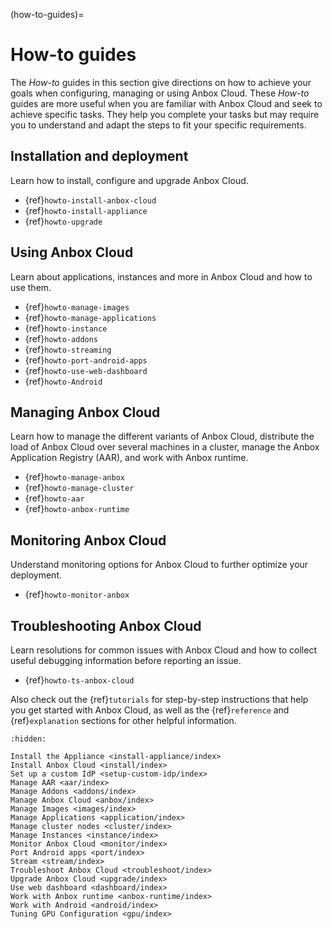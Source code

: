 (how-to-guides)=
# How-to guides

The *How-to* guides in this section give directions on how to achieve your goals when configuring, managing or using Anbox Cloud. These *How-to*  guides are more useful when you are familiar with Anbox Cloud and seek to achieve specific tasks. They help you complete your tasks but may require you to understand and adapt the steps to fit your specific requirements.

## Installation and deployment

Learn how to install, configure and upgrade Anbox Cloud.

* {ref}`howto-install-anbox-cloud`
* {ref}`howto-install-appliance`
* {ref}`howto-upgrade`

## Using Anbox Cloud

Learn about applications, instances and more in Anbox Cloud and how to use them.

* {ref}`howto-manage-images`
* {ref}`howto-manage-applications`
* {ref}`howto-instance`
* {ref}`howto-addons`
* {ref}`howto-streaming`
* {ref}`howto-port-android-apps`
* {ref}`howto-use-web-dashboard`
* {ref}`howto-Android`

## Managing Anbox Cloud

Learn how to manage the different variants of Anbox Cloud, distribute the load of Anbox Cloud over several machines in a cluster, manage the Anbox Application Registry (AAR), and work with Anbox runtime.

* {ref}`howto-manage-anbox`
* {ref}`howto-manage-cluster`
* {ref}`howto-aar`
* {ref}`howto-anbox-runtime`

## Monitoring Anbox Cloud

Understand monitoring options for Anbox Cloud to further optimize your deployment.

* {ref}`howto-monitor-anbox`

## Troubleshooting Anbox Cloud

Learn resolutions for common issues with Anbox Cloud and how to collect useful debugging information before reporting an issue.

* {ref}`howto-ts-anbox-cloud`

Also check out the {ref}`tutorials` for step-by-step instructions that help you get started with Anbox Cloud, as well as the {ref}`reference` and {ref}`explanation` sections for other helpful information.


```{toctree}
:hidden:

Install the Appliance <install-appliance/index>
Install Anbox Cloud <install/index>
Set up a custom IdP <setup-custom-idp/index>
Manage AAR <aar/index>
Manage Addons <addons/index>
Manage Anbox Cloud <anbox/index>
Manage Images <images/index>
Manage Applications <application/index>
Manage cluster nodes <cluster/index>
Manage Instances <instance/index>
Monitor Anbox Cloud <monitor/index>
Port Android apps <port/index>
Stream <stream/index>
Troubleshoot Anbox Cloud <troubleshoot/index>
Upgrade Anbox Cloud <upgrade/index>
Use web dashboard <dashboard/index>
Work with Anbox runtime <anbox-runtime/index>
Work with Android <android/index>
Tuning GPU Configuration <gpu/index>
```
